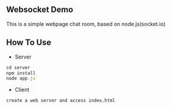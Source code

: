 ## Websocket Demo
This is a simple webpage chat room, based on node.js(socket.io)  

## How To Use
* Server
```javascript
cd server
npm install
node app.js
```

* Client
```
create a web server and access index.html
```


